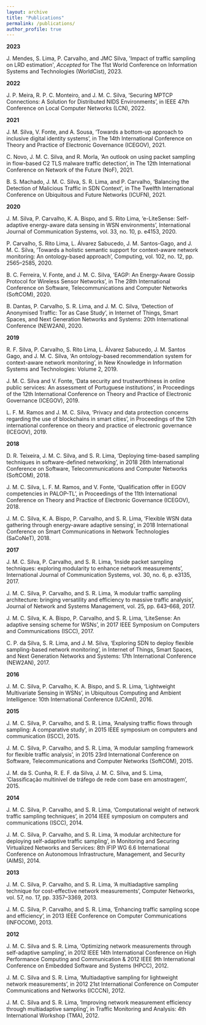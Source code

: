 ```yaml
---
layout: archive
title: "Publications"
permalink: /publications/
author_profile: true
---
```


**2023**

J. Mendes, S. Lima, P. Carvalho, and JMC Silva, 'Impact of traffic sampling on LRD estimation', *Accepted* for The 11st World Conference on Information Systems and Technologies (WorldCist), 2023. 

**2022**

J. P. Meira, R. P. C. Monteiro, and J. M. C. Silva, ‘Securing MPTCP Connections: A Solution for Distributed NIDS Environments’, in IEEE 47th Conference on Local Computer Networks (LCN), 2022.


**2021**

J. M. Silva, V. Fonte, and A. Sousa, ‘Towards a bottom-up approach to inclusive digital identity systems’, in The 14th International Conference on Theory and Practice of Electronic Governance (ICEGOV), 2021.

C. Novo, J. M. C. Silva, and R. Morla, ‘An outlook on using packet sampling in flow-based C2 TLS malware traffic detection’, in The 12th International Conference on Network of the Future (NoF), 2021.

B. S. Machado, J. M. C. Silva, S. R. Lima, and P. Carvalho, ‘Balancing the Detection of Malicious Traffic in SDN Context’, in The Twelfth International Conference on Ubiquitous and Future Networks (ICUFN), 2021.

**2020**

J. M. Silva, P. Carvalho, K. A. Bispo, and S. Rito Lima, ‘e-LiteSense: Self-adaptive energy-aware data sensing in WSN environments’, International Journal of Communication Systems, vol. 33, no. 10, p. e4153, 2020.

P. Carvalho, S. Rito Lima, L. Álvarez Sabucedo, J. M. Santos-Gago, and J. M. C. Silva, ‘Towards a holistic semantic support for context-aware network monitoring: An ontology-based approach’, Computing, vol. 102, no. 12, pp. 2565–2585, 2020.

B. C. Ferreira, V. Fonte, and J. M. C. Silva, ‘EAGP: An Energy-Aware Gossip Protocol for Wireless Sensor Networks’, in The 28th International Conference on Software, Telecommunications and Computer Networks (SoftCOM), 2020.

B. Dantas, P. Carvalho, S. R. Lima, and J. M. C. Silva, ‘Detection of Anonymised Traffic: Tor as Case Study’, in Internet of Things, Smart Spaces, and Next Generation Networks and Systems: 20th International Conference (NEW2AN), 2020.

**2019**

R. F. Silva, P. Carvalho, S. Rito Lima, L. Álvarez Sabucedo, J. M. Santos Gago, and J. M. C. Silva, ‘An ontology-based recommendation system for context-aware network monitoring’, in New Knowledge in Information Systems and Technologies: Volume 2, 2019.

J. M. C. Silva and V. Fonte, ‘Data security and trustworthiness in online public services: An assessment of Portuguese institutions’, in Proceedings of the 12th International Conference on Theory and Practice of Electronic Governance (ICEGOV), 2019.

L. F. M. Ramos and J. M. C. Silva, ‘Privacy and data protection concerns regarding the use of blockchains in smart cities’, in Proceedings of the 12th international conference on theory and practice of electronic governance (ICEGOV), 2019.

**2018**

D. R. Teixeira, J. M. C. Silva, and S. R. Lima, ‘Deploying time-based sampling techniques in software-defined networking’, in 2018 26th International Conference on Software, Telecommunications and Computer Networks (SoftCOM), 2018.

J. M. C. Silva, L. F. M. Ramos, and V. Fonte, ‘Qualification offer in EGOV competencies in PALOP-TL’, in Proceedings of the 11th International Conference on Theory and Practice of Electronic Governance (ICEGOV), 2018.

J. M. C. Silva, K. A. Bispo, P. Carvalho, and S. R. Lima, ‘Flexible WSN data gathering through energy-aware adaptive sensing’, in 2018 International Conference on Smart Communications in Network Technologies (SaCoNeT), 2018.

**2017**

J. M. C. Silva, P. Carvalho, and S. R. Lima, ‘Inside packet sampling techniques: exploring modularity to enhance network measurements’, International Journal of Communication Systems, vol. 30, no. 6, p. e3135, 2017.

J. M. C. Silva, P. Carvalho, and S. R. Lima, ‘A modular traffic sampling architecture: bringing versatility and efficiency to massive traffic analysis’, Journal of Network and Systems Management, vol. 25, pp. 643–668, 2017.

J. M. C. Silva, K. A. Bispo, P. Carvalho, and S. R. Lima, ‘LiteSense: An adaptive sensing scheme for WSNs’, in 2017 IEEE Symposium on Computers and Communications (ISCC), 2017.

C. P. da Silva, S. R. Lima, and J. M. Silva, ‘Exploring SDN to deploy flexible sampling-based network monitoring’, in Internet of Things, Smart Spaces, and Next Generation Networks and Systems: 17th International Conference (NEW2AN), 2017.

**2016**

J. M. C. Silva, P. Carvalho, K. A. Bispo, and S. R. Lima, ‘Lightweight Multivariate Sensing in WSNs’, in Ubiquitous Computing and Ambient Intelligence: 10th International Conference (UCAmI), 2016.

**2015**

J. M. C. Silva, P. Carvalho, and S. R. Lima, ‘Analysing traffic flows through sampling: A comparative study’, in 2015 IEEE symposium on computers and communication (ISCC), 2015.

J. M. C. Silva, P. Carvalho, and S. R. Lima, ‘A modular sampling framework for flexible traffic analysis’, in 2015 23rd International Conference on Software, Telecommunications and Computer Networks (SoftCOM), 2015.

J. M. da S. Cunha, R. E. F. da Silva, J. M. C. Silva, and S. Lima, ‘Classificação multinível de tráfego de rede com base em amostragem’, 2015.

**2014**

J. M. C. Silva, P. Carvalho, and S. R. Lima, ‘Computational weight of network traffic sampling techniques’, in 2014 IEEE symposium on computers and communications (ISCC), 2014.

J. M. C. Silva, P. Carvalho, and S. R. Lima, ‘A modular architecture for deploying self-adaptive traffic sampling’, in Monitoring and Securing Virtualized Networks and Services: 8th IFIP WG 6.6 International Conference on Autonomous Infrastructure, Management, and Security (AIMS), 2014.

**2013**

J. M. C. Silva, P. Carvalho, and S. R. Lima, ‘A multiadaptive sampling technique for cost-effective network measurements’, Computer Networks, vol. 57, no. 17, pp. 3357–3369, 2013.

J. M. C. Silva, P. Carvalho, and S. R. Lima, ‘Enhancing traffic sampling scope and efficiency’, in 2013 IEEE Conference on Computer Communications (INFOCOM), 2013.

**2012**

J. M. C. Silva and S. R. Lima, ‘Optimizing network measurements through self-adaptive sampling’, in 2012 IEEE 14th International Conference on High Performance Computing and Communication & 2012 IEEE 9th International Conference on Embedded Software and Systems (HPCC), 2012.

J. M. C. Silva and S. R. Lima, ‘Multiadaptive sampling for lightweight network measurements’, in 2012 21st International Conference on Computer Communications and Networks (ICCCN), 2012.

J. M. C. Silva and S. R. Lima, ‘Improving network measurement efficiency through multiadaptive sampling’, in Traffic Monitoring and Analysis: 4th International Workshop (TMA), 2012.